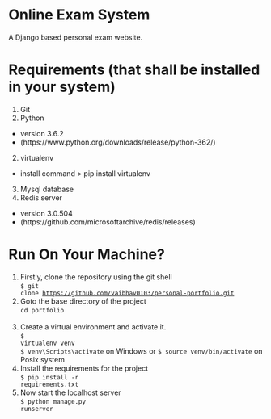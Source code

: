 # Online Exam System
 A Django based personal exam website.

# Requirements (that shall be installed in your system)
1. Git 
3. Python
  *  version 3.6.2
  *  <link>(https://www.python.org/downloads/release/python-362/)
2. virtualenv
  *  install command > pip install virtualenv
3. Mysql database
4. Redis server
  *  version 3.0.504
  *  <link>(https://github.com/microsoftarchive/redis/releases)


# Run On Your Machine?

1. Firstly, clone the repository using the git shell <br>
<code>$ git clone https://github.com/vaibhav0103/personal-portfolio.git</code> <br>
2. Goto the base directory of the project <br>
<code>cd portfolio </code> <br>
3. Create a virtual environment and activate it. <br>
<code>$ virtualenv venv</code> <br>
<code>$ venv\Scripts\activate</code> on Windows or <code>$ source venv/bin/activate</code> on Posix system <br>
4. Install the requirements for the project <br>
<code>$ pip install -r requirements.txt</code>  <br>
5. Now start the localhost server<br>
<code>$ python manage.py runserver</code> <br>

